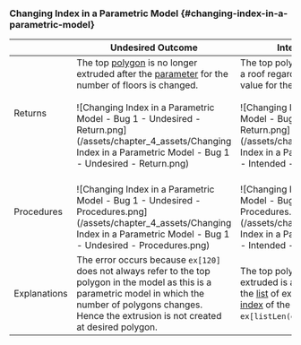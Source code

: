 ### Changing Index in a Parametric Model {#changing-index-in-a-parametric-model}

|  | Undesired Outcome | Intended Outcome |
| --- | --- | --- |
| Returns | The top [polygon](../chapter_2_geo-info_data_model/Polygon.md) is no longer extruded after the [parameter](../chapter_1_mobius_interface/parameters.md) for the number of floors is changed.<br><br>![Changing Index in a Parametric Model - Bug 1 - Undesired - Return.png](/assets/chapter_4_assets/Changing Index in a Parametric Model - Bug 1 - Undesired - Return.png)<br> | The top polygon is extruded to form a roof regardless of the parameter value for the number of floors.<br><br>![Changing Index in a Parametric Model - Bug 1 - Intended - Return.png](/assets/chapter_4_assets/Changing Index in a Parametric Model - Bug 1 - Intended - Return.png)<br> |
| Procedures | <br>![Changing Index in a Parametric Model - Bug 1 - Undesired - Procedures.png](/assets/chapter_4_assets/Changing Index in a Parametric Model - Bug 1 - Undesired - Procedures.png)<br> | <br>![Changing Index in a Parametric Model - Bug 1 - Intended - Procedures.png](/assets/chapter_4_assets/Changing Index in a Parametric Model - Bug 1 - Intended - Procedures.png)<br> |
| Explanations | The error occurs because `ex[120]` does not always refer to the top polygon in the model as this is a parametric model in which the number of polygons changes. Hence the extrusion is not created at desired polygon. | The top polygon that is meant to be extruded is always the last item in the [list](../chapter_3_procedures/List.md) of extruded polygons. The [index](../chapter_3_procedures/List.md) of the last item in `ex` is `ex[listLen(ex)-1]`. |
